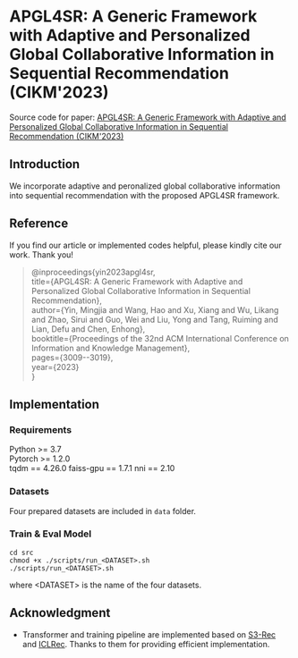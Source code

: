 # APGL4SR: A Generic Framework with Adaptive and Personalized Global Collaborative Information in Sequential Recommendation (CIKM'2023) 
Source code for paper: [APGL4SR: A Generic Framework with Adaptive and Personalized Global Collaborative Information in Sequential Recommendation (CIKM'2023)](https://dl.acm.org/doi/abs/10.1145/3583780.3614781)

## Introduction
We incorporate adaptive and peronalized global collaborative information into sequential recommendation with the proposed APGL4SR framework.

## Reference
If you find our article or implemented codes helpful, please kindly cite our work. Thank you!

>@inproceedings{yin2023apgl4sr,<br>
   title={APGL4SR: A Generic Framework with Adaptive and Personalized Global Collaborative Information in Sequential Recommendation},<br>
   author={Yin, Mingjia and Wang, Hao and Xu, Xiang and Wu, Likang and Zhao, Sirui and Guo, Wei and Liu, Yong and Tang, Ruiming and Lian, Defu and Chen, Enhong},<br>
   booktitle={Proceedings of the 32nd ACM International Conference on Information and Knowledge Management},<br>
   pages={3009--3019},<br>
   year={2023}<br>
}


## Implementation
### Requirements

Python >= 3.7  
Pytorch >= 1.2.0  
tqdm == 4.26.0 
faiss-gpu == 1.7.1
nni == 2.10

### Datasets
Four prepared datasets are included in `data` folder.


### Train & Eval Model

```
cd src
chmod +x ./scripts/run_<DATASET>.sh
./scripts/run_<DATASET>.sh
```
where \<DATASET\> is the name of the four datasets.


## Acknowledgment
 - Transformer and training pipeline are implemented based on [S3-Rec](https://github.com/RUCAIBox/CIKM2020-S3Rec) and [ICLRec](https://github.com/salesforce/ICLRec). Thanks to them for providing efficient implementation.

